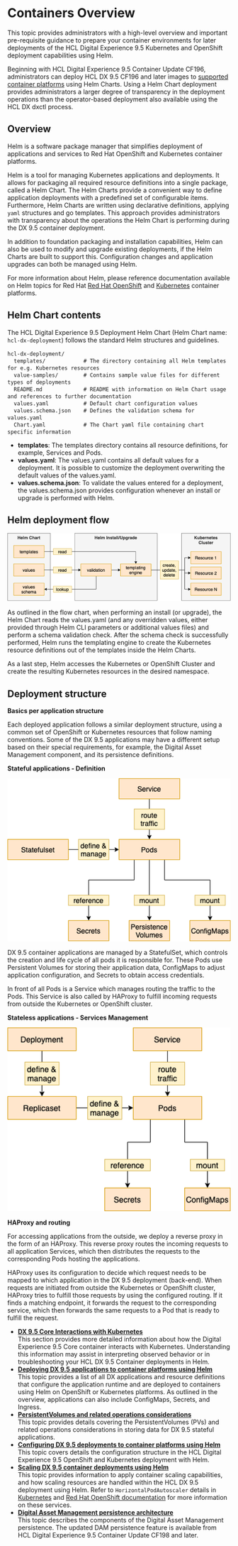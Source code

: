 # Containers Overview

This topic provides administrators with a high-level overview and important pre-requisite guidance to prepare your container environments for later deployments of the HCL Digital Experience 9.5 Kubernetes and OpenShift deployment capabilities using Helm.

Beginning with HCL Digital Experience 9.5 Container Update CF196, administrators can deploy HCL DX 9.5 CF196 and later images to [supported container platforms](../../../deployment/container/installation/helm_deployment/helm_deployment.md) using Helm Charts. Using a Helm Chart deployment provides administrators a larger degree of transparency in the deployment operations than the operator-based deployment also available using the HCL DX dxctl process. <!--[see *Related information* section for related topic links]-->

## Overview

Helm is a software package manager that simplifies deployment of applications and services to Red Hat OpenShift and Kubernetes container platforms.

Helm is a tool for managing Kubernetes applications and deployments. It allows for packaging all required resource definitions into a single package, called a Helm Chart. The Helm Charts provide a convenient way to define application deployments with a predefined set of configurable items. Furthermore, Helm Charts are written using declarative definitions, applying `yaml` structures and go templates. This approach provides administrators with transparency about the operations the Helm Chart is performing during the DX 9.5 container deployment.

In addition to foundation packaging and installation capabilities, Helm can also be used to modify and upgrade existing deployments, if the Helm Charts are built to support this. Configuration changes and application upgrades can both be managed using Helm.

For more information about Helm, please reference documentation available on Helm topics for Red Hat [Red Hat OpenShift](https://docs.openshift.com/container-platform/4.7/cli_reference/helm_cli/getting-started-with-helm-on-openshift-container-platform.html) and [Kubernetes](https://helm.sh/) container platforms.

## Helm Chart contents

The HCL Digital Experience 9.5 Deployment Helm Chart \(Helm Chart name: `hcl-dx-deployment`\) follows the standard Helm structures and guidelines.

```
hcl-dx-deployment/
  templates/            # The directory containing all Helm templates for e.g. Kubernetes resources
  value-samples/        # Contains sample value files for different types of deployments
  README.md             # README with information on Helm Chart usage and references to further documentation
  values.yaml           # Default chart configuration values
  values.schema.json    # Defines the validation schema for values.yaml 
  Chart.yaml            # The Chart yaml file containing chart specific information

```

-   **templates**: The templates directory contains all resource definitions, for example, Services and Pods.
-   **values.yaml**: The values.yaml contains all default values for a deployment. It is possible to customize the deployment overwriting the default values of the values.yaml.
-   **values.schema.json**: To validate the values entered for a deployment, the values.schema.json provides configuration whenever an install or upgrade is performed with Helm.

## Helm deployment flow

![Helm deployment flow](../../../images/helm_chart_deployment_flow.png)

As outlined in the flow chart, when performing an install \(or upgrade\), the Helm Chart reads the values.yaml \(and any overridden values, either provided through Helm CLI parameters or additional values files\) and perform a schema validation check. After the schema check is successfully performed, Helm runs the templating engine to create the Kubernetes resource definitions out of the templates inside the Helm Charts.

As a last step, Helm accesses the Kubernetes or OpenShift Cluster and create the resulting Kubernetes resources in the desired namespace.

## Deployment structure

**Basics per application structure**

Each deployed application follows a similar deployment structure, using a common set of OpenShift or Kubernetes resources that follow naming conventions. Some of the DX 9.5 applications may have a different setup based on their special requirements, for example, the Digital Asset Management component, and its persistence definitions.

**Stateful applications - Definition**

![Stateful applications](../../../images/helm_chart_stateful_applications_definition.png)

DX 9.5 container applications are managed by a StatefulSet, which controls the creation and life cycle of all pods it is responsible for. These Pods use Persistent Volumes for storing their application data, ConfigMaps to adjust application configuration, and Secrets to obtain access credentials.

In front of all Pods is a Service which manages routing the traffic to the Pods. This Service is also called by HAProxy to fulfill incoming requests from outside the Kubernetes or OpenShift cluster.

**Stateless applications - Services Management**

![Stateless applications](../../../images/helm_chart_stateless_applications_services_management.png)

**HAProxy and routing**

For accessing applications from the outside, we deploy a reverse proxy in the form of an HAProxy. This reverse proxy routes the incoming requests to all application Services, which then distributes the requests to the corresponding Pods hosting the applications.

HAProxy uses its configuration to decide which request needs to be mapped to which application in the DX 9.5 deployment \(back-end\). When requests are initiated from outside the Kubernetes or OpenShift cluster, HAProxy tries to fulfill those requests by using the configured routing. If it finds a matching endpoint, it forwards the request to the corresponding service, which then forwards the same requests to a Pod that is ready to fulfill the request.

-   **[DX 9.5 Core Interactions with Kubernetes](../../../deployment/container/configuration/core_interactions_kubernetes.md)**  
This section provides more detailed information about how the  Digital Experience 9.5 Core container interacts with Kubernetes. Understanding this information may assist in interpreting observed behavior or in troubleshooting your HCL DX 9.5 Container deployments in Helm.
-   **[Deploying DX 9.5 applications to container platforms using Helm](../../../deployment/container/installation/helm_deployment/helm_deployment.md)**  
This topic provides a list of all DX applications and resource definitions that configure the application runtime and are deployed to containers using Helm on OpenShift or Kubernetes platforms. As outlined in the overview, applications can also include ConfigMaps, Secrets, and Ingress.
-   **[PersistentVolumes and related operations considerations](persistent_volumes.md)**  
This topic provides details covering the PersistentVolumes \(PVs\) and related operations considerations in storing data for DX 9.5 stateful applications.
-   **[Configuring DX 9.5 deployments to container platforms using Helm](../../../deployment/container/installation/helm_deployment/preparation/overview.md)**  
This topic covers details the configuration structure in the HCL Digital Experience 9.5 OpenShift and Kubernetes deployment with Helm.
-   **[Scaling DX 9.5 container deployments using Helm](../../../deployment/container/configuration/container_scaling.md)**  
This topic provides information to apply container scaling capabilities, and how scaling resources are handled within the HCL DX 9.5 deployment using Helm. Refer to `HorizontalPodAutoscaler` details in [Kubernetes](https://kubernetes.io/docs/tasks/run-application/horizontal-pod-autoscale/) and [Red Hat OpenShift documentation](https://docs.openshift.com/container-platform/4.7/nodes/pods/nodes-pods-autoscaling.html) for more information on these services.
-   **[Digital Asset Management persistence architecture](dam_persistence_architecture.md)**  
This topic describes the components of the Digital Asset Management persistence. The updated DAM persistence feature is available from HCL Digital Experience 9.5 Container Update CF198 and later.


<!--- ??? info "Related information:"
    - [HCL DX dxctl process](../operator-based/dxtools_dxctl.md) --->
